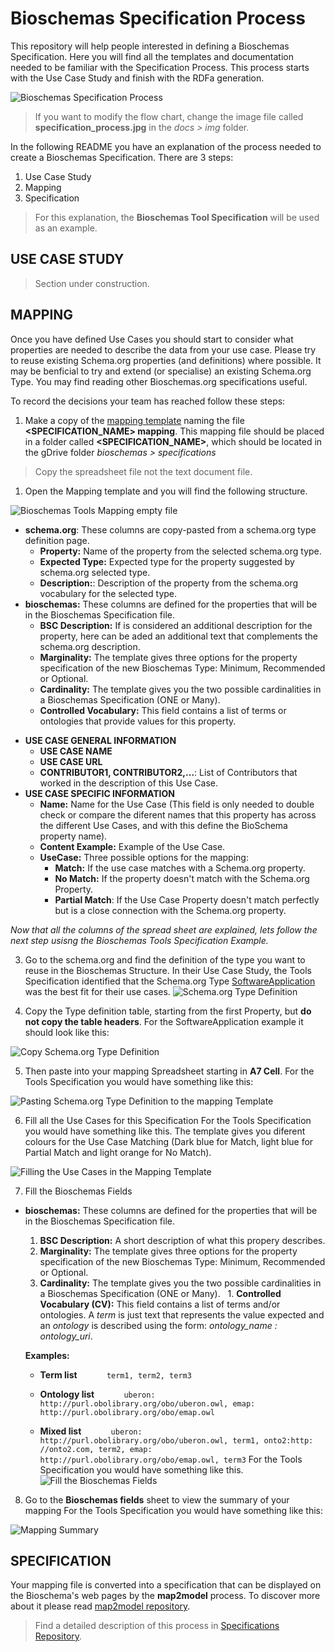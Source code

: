 # Bioschemas Specification Process
This repository will help people interested in defining a Bioschemas Specification. Here you will find all the templates and documentation needed to be familiar with the Specification Process. This process starts with the Use Case Study and finish with the RDFa generation.

![Bioschemas Specification Process](../master/docs/img/specification_process.jpg)
> If you want to modify the flow chart, change the image file called **specification_process.jpg** in the *docs > img* folder.


In the following README you have an explanation of the process needed to create a Bioschemas Specification. There are 3 steps:
1. Use Case Study
1. Mapping
1. Specification

> For this explanation, the **Bioschemas Tool Specification** will be used as an example.

## USE CASE STUDY
> Section under construction.

## MAPPING

Once you have defined Use Cases you should start to consider what properties are needed to describe the data from your use case. Please try to reuse existing Schema.org properties (and definitions) where possible. It may be benficial to try and extend (or specialise) an existing Schema.org Type.  You may find reading other Bioschemas.org specifications useful.

To record the decisions your team has reached follow these steps:

1. Make a copy of the [mapping template](https://drive.google.com/open?id=0Bw_p-HKWUjHoQ2RkUUthWVd3RG8) naming the file **<SPECIFICATION_NAME> mapping**. This mapping file should be placed in a folder called **<SPECIFICATION_NAME>**, which should be located in the gDrive folder *bioschemas > specifications*
  > Copy the spreadsheet file not the text document file.

1. Open the Mapping template and you will find the following structure.

![Bioschemas Tools Mapping empty file](../master/docs/img/mapping_empty_file.png)
  + **schema.org**: These columns are copy-pasted from a schema.org type definition page.
    - **Property:** Name of the property from the selected schema.org type.
    - **Expected Type:** Expected type for the property suggested by schema.org selected type.
    - **Description:**: Description of the property from the schema.org vocabulary for the selected type.
  + **bioschemas:** These columns are defined for the properties that will be in the Bioschemas Specification file.
    - **BSC Description:** If is considered an additional description for the property, here can be aded an additional text that complements the schema.org description.
    - **Marginality:** The template gives three options for the property specification of the new Bioschemas Type: Minimum, Recommended or Optional. 
    - **Cardinality:**	The template gives you the two possible cardinalities in a Bioschemas Specification (ONE or Many).
    - **Controlled Vocabulary:** 
      This field contains a list of terms or ontologies that provide values for this property.
      
  - **USE CASE GENERAL INFORMATION**
    + **USE CASE NAME**
    + **USE CASE URL**
    + **CONTRIBUTOR1, CONTRIBUTOR2,...**: List of Contributors that worked in the description of this Use Case.
  - **USE CASE SPECIFIC INFORMATION** 
    + **Name:** Name for the Use Case (This field is only needed to double check or compare the diferent names that this property has across the different Use Cases, and with this define the BioSchema property name).
    + **Content Example:** Example of the Use Case.
    + **UseCase:** Three possible options for the mapping: 
      - **Match:** If the use case matches with a Schema.org property.
      - **No Match:** If the property doesn't match with the Schema.org Property.
      - **Partial Match**: If the Use Case Property doesn't match perfectly but is a close connection with the Schema.org property.
      
      
_Now that all the columns of the spread sheet are explained, lets follow the next step usisng the Bioschemas Tools Specification Example._

3. Go to the schema.org and find the definition of the type you want to reuse in the Bioschemas Structure.
In their Use Case Study, the Tools Specification identified that the Schema.org Type [SoftwareApplication](http://schema.org/SoftwareApplication) was the best fit for their use cases.
![Schema.org Type Definition](../master/docs/img/schema_org_type.png)

4. Copy the Type definition table, starting from the first Property, but **do not copy the table headers**.
For the SoftwareApplication example it should look like this:

![Copy Schema.org Type Definition](../master/docs/img/schema_org_type_copy.png)

5. Then paste into your mapping Spreadsheet starting in **A7 Cell**.
For the Tools Specification you would have something like this:

![Pasting Schema.org Type Definition to the mapping Template](../master/docs/img/schema_org_paste_template.png)


6. Fill all the Use Cases for this Specification
For the Tools Specification you would have something like this. The template gives you diferent colours for the Use Case Matching (Dark blue for Match, light blue for Partial Match and light orange for No Match).

![Filling the Use Cases in the Mapping Template](../master/docs/img/fill_mapping_template_UC.png)

7. Fill the Bioschemas Fields
  + **bioschemas:** These columns are defined for the properties that will be in the Bioschemas Specification file.
    1. **BSC Description:** A short description of what this propery describes.
    1. **Marginality:** The template gives three options for the property specification of the new Bioschemas Type: Minimum, Recommended or Optional. 
    1. **Cardinality:**	The template gives you the two possible cardinalities in a Bioschemas Specification (ONE or Many).
    1. **Controlled Vocabulary (CV):**  This field contains a list of terms and/or ontologies. A *term* is just text that represents the value expected and an *ontology* is described using the form: *ontology_name : ontology_uri*.

      **Examples:**

      - **Term list**
            ```term1, term2, term3```

      - **Ontology list**
            ```uberon: http://purl.obolibrary.org/obo/uberon.owl, emap: http://purl.obolibrary.org/obo/emap.owl```

      - **Mixed list**
            ```uberon: http://purl.obolibrary.org/obo/uberon.owl, term1, onto2:http: //onto2.com, term2, emap: http://purl.obolibrary.org/obo/emap.owl, term3``` 
            For the Tools Specification you would have something like this.
               ![Fill the Bioschemas Fields](../master/docs/img/bioschemas_mapping.png)

8. Go to the **Bioschemas fields** sheet to view the summary of your mapping
For the Tools Specification you would have something like this:

![Mapping Summary](../master/docs/img/mapping_summary.png)


## SPECIFICATION

Your mapping file is converted into a specification that can be displayed on the Bioschema's web pages by the **map2model** process. To discover more about it please read [map2model repository](https://github.com/BioSchemas/map2model).


>Find a detailed description of this process in [Specifications Repository](https://github.com/BioSchemas/specifications).

